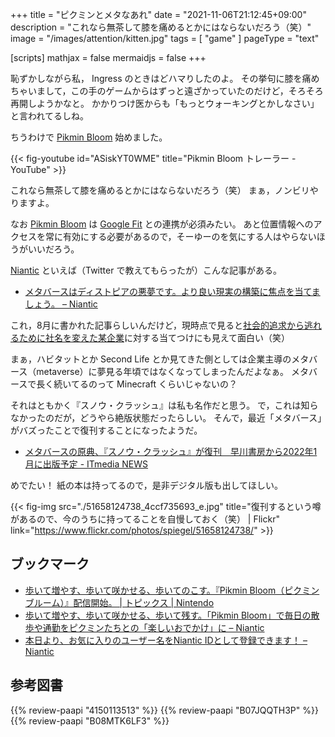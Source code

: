 +++
title = "ピクミンとメタなあれ"
date =  "2021-11-06T21:12:45+09:00"
description = "これなら無茶して膝を痛めるとかにはならないだろう（笑）"
image = "/images/attention/kitten.jpg"
tags = [ "game" ]
pageType = "text"

[scripts]
  mathjax = false
  mermaidjs = false
+++

恥ずかしながら私， Ingress のときはどハマりしたのよ。
その挙句に膝を痛めちゃいまして，この手のゲームからはずっと遠ざかっていたのだけど，そろそろ再開しようかなと。
かかりつけ医からも「もっとウォーキングとかしなさい」と言われてるしね。

ちうわけで [Pikmin Bloom] 始めました。

{{< fig-youtube id="ASiskYT0WME" title="Pikmin Bloom トレーラー - YouTube" >}}

これなら無茶して膝を痛めるとかにはならないだろう（笑）
まぁ，ノンビリやりますよ。

なお [Pikmin Bloom] は [Google Fit](https://www.google.com/intl/ja_jp/fit/ "") との連携が必須みたい。
あと位置情報へのアクセスを常に有効にする必要があるので，そーゆーのを気にする人はやらないほうがいいだろう。

[Niantic] といえば（Twitter で教えてもらったが）こんな記事がある。

- [メタバースはディストピアの悪夢です。より良い現実の構築に焦点を当てましょう。 – Niantic](https://nianticlabs.com/blog/real-world-metaverse/)

これ，8月に書かれた記事らしいんだけど，現時点で見ると[社会的追求から逃れるために社名を変えた某企業](https://techcrunch.com/2021/10/28/facebook-changes-its-corporate-branding-to-meta/ "フェイスブックが「Meta」に社名変更、メタバースを中核事業に | TechCrunch Japan")に対する当てつけにも見えて面白い（笑）

まぁ，ハビタットとか Second Life とか見てきた側としては企業主導のメタバース（metaverse）に夢見る年頃ではなくなってしまったんだよなぁ。
メタバースで長く続いてるのって Minecraft くらいじゃないの？

それはともかく『スノウ・クラッシュ』は私も名作だと思う。
で，これは知らなかったのだが，どうやら絶版状態だったらしい。
そんで，最近「メタバース」がバズったことで復刊することになったようだ。

- [メタバースの原典、『スノウ・クラッシュ』が復刊　早川書房から2022年1月に出版予定 - ITmedia NEWS](https://www.itmedia.co.jp/news/articles/2111/01/news095.html)

めでたい！ 紙の本は持ってるので，是非デジタル版も出してほしい。

{{< fig-img src="./51658124738_4ccf735693_e.jpg" title="復刊するという噂があるので、今のうちに持ってることを自慢しておく（笑） | Flickr" link="https://www.flickr.com/photos/spiegel/51658124738/" >}}

## ブックマーク

- [歩いて増やす、歩いて咲かせる、歩いてのこす。『Pikmin Bloom（ピクミン ブルーム）』配信開始。 | トピックス | Nintendo](https://topics.nintendo.co.jp/article/4b359e3f-70bb-46c8-8670-591e461684d6)
- [歩いて増やす、歩いて咲かせる、歩いて残す。「Pikmin Bloom」で毎日の散歩や通勤をピクミンたちとの「楽しいおでかけ」に – Niantic](https://nianticlabs.com/blog/pikminbloom/)
- [本日より、お気に入りのユーザー名をNiantic IDとして登録できます！ – Niantic](https://nianticlabs.com/blog/nianticid/)

[Niantic]: https://nianticlabs.com/ "Niantic, Inc."
[Pikmin Bloom]: https://www.pikminbloom.com/ "Pikmin Bloom 「ピクミン ブルーム」 - ピクミンとおでかけ"

## 参考図書

{{% review-paapi "4150113513" %}} <!-- スノウ・クラッシュ -->
{{% review-paapi "B07JQQTH3P" %}} <!-- 電脳コイル -->
{{% review-paapi "B08MTK6LF3" %}} <!-- BOOM TOWN TRIP.30 -->
<!-- eof -->
